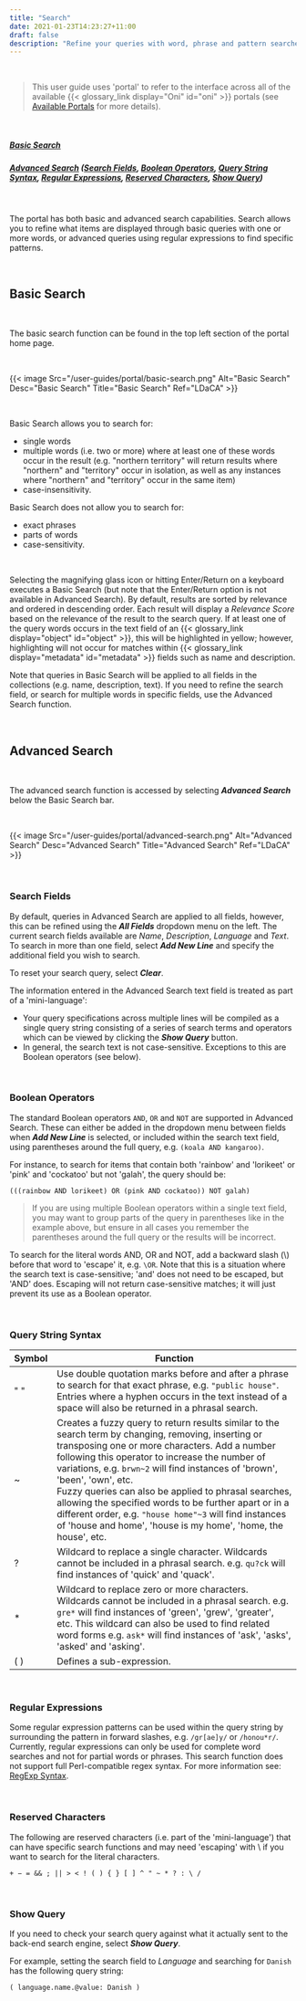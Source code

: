 ```yaml
---
title: "Search"
date: 2021-01-23T14:23:27+11:00
draft: false
description: "Refine your queries with word, phrase and pattern searches."
---
```


<br>

> This user guide uses 'portal' to refer to the interface across all of the available {{< glossary_link display="Oni" id="oni" >}} portals (see [Available Portals](/resources/user-guides/portal/available-portals/) for more details).

<br>

##### [Basic Search](#basic-search)
##### [Advanced Search](#advanced-search) ([Search Fields](#search-fields), [Boolean Operators](#boolean-operators), [Query String Syntax](#query-string-syntax), [Regular Expressions](#regular-expressions), [Reserved Characters](#reserved-characters), [Show Query](#show-query))

<br>

The portal has both basic and advanced search capabilities. Search allows you to refine what items are displayed through basic queries with one or more words, or advanced queries using regular expressions to find specific patterns.

<br>

## Basic Search

<br>

The basic search function can be found in the top left section of the portal home page.

<br>

{{< image Src="/user-guides/portal/basic-search.png" Alt="Basic Search" Desc="Basic Search" Title="Basic Search" Ref="LDaCA" >}}
 
<br>

Basic Search allows you to search for:
- single words
- multiple words (i.e. two or more) where at least one of these words occur in the result (e.g. "northern territory" will return results where "northern" and "territory" occur in isolation, as well as any instances where "northern" and "territory" occur in the same item)
- case-insensitivity.


Basic Search does not allow you to search for:
- exact phrases
- parts of words
- case-sensitivity.

<br>

Selecting the magnifying glass icon or hitting Enter/Return on a keyboard executes a Basic Search (but note that the Enter/Return option is not available in Advanced Search). By default, results are sorted by relevance and ordered in descending order. Each result will display a _Relevance Score_ based on the relevance of the result to the search query. If at least one of the query words occurs in the text field of an {{< glossary_link display="object" id="object" >}}, this will be highlighted in yellow; however, highlighting will not occur for matches within {{< glossary_link display="metadata" id="metadata" >}} fields such as name and description.

Note that queries in Basic Search will be applied to all fields in the collections (e.g. name, description, text). If you need to refine the search field, or search for multiple words in specific fields, use the Advanced Search function.

<br>

## Advanced Search

<br>

The advanced search function is accessed by selecting ___Advanced Search___ below the Basic Search bar.

<br>

{{< image Src="/user-guides/portal/advanced-search.png" Alt="Advanced Search" Desc="Advanced Search" Title="Advanced Search" Ref="LDaCA" >}}

<br>

### Search Fields

By default, queries in Advanced Search are applied to all fields, however, this can be refined using the ___All Fields___ dropdown menu on the left. The current search fields available are _Name_, _Description_, _Language_ and _Text_. To search in more than one field, select ___Add New Line___ and specify the additional field you wish to search.

To reset your search query, select ___Clear___.

The information entered in the Advanced Search text field is treated as part of a 'mini-language':

- Your query specifications across multiple lines will be compiled as a single query string consisting of a series of search terms and operators which can be viewed by clicking the ___Show Query___ button.
- In general, the search text is not case-sensitive. Exceptions to this are Boolean operators (see below). 

<br>

### Boolean Operators

The standard Boolean operators `AND`, `OR` and `NOT` are supported in Advanced Search. These can either be added in the dropdown menu between fields when ___Add New Line___ is selected, or included within the search text field, using parentheses around the full query, e.g. `(koala AND kangaroo)`.

For instance, to search for items that contain both 'rainbow' and 'lorikeet' or 'pink' and 'cockatoo' but not 'galah', the query should be:

`(((rainbow AND lorikeet) OR (pink AND cockatoo)) NOT galah)`

> If you are using multiple Boolean operators within a single text field, you may want to group parts of the query in parentheses like in the example above, but ensure in all cases you remember the parentheses around the full query or the results will be incorrect.


To search for the literal words AND, OR and NOT, add a backward slash (\\) before that word to 'escape' it, e.g. `\OR`. Note that this is a situation where the search text is case-sensitive; 'and' does not need to be escaped, but 'AND' does. Escaping will not return case-sensitive matches; it will just prevent its use as a Boolean operator.

<br>

### Query String Syntax

Symbol | Function
--- | ---
" " | Use double quotation marks before and after a phrase to search for that exact phrase, e.g. `"public house"`. Entries where a hyphen occurs in the text instead of a space will also be returned in a phrasal search.
~ | Creates a fuzzy query to return results similar to the search term by changing, removing, inserting or transposing one or more characters. Add a number following this operator to increase the number of variations, e.g. `brwn~2` will find instances of 'brown', 'been', 'own', etc.<br>Fuzzy queries can also be applied to phrasal searches, allowing the specified words to be further apart or in a different order, e.g. `"house home"~3` will find instances of 'house and home', 'house is my home', 'home, the house', etc.
? | Wildcard to replace a single character. Wildcards cannot be included in a phrasal search. e.g. `qu?ck` will find instances of 'quick' and 'quack'.
\* | Wildcard to replace zero or more characters. Wildcards cannot be included in a phrasal search. e.g. `gre*` will find instances of 'green', 'grew', 'greater', etc. This wildcard can also be used to find related word forms e.g. `ask*` will find instances of 'ask', 'asks', 'asked' and 'asking'.
( ) | Defines a sub-expression.

<br>

### Regular Expressions

Some regular expression patterns can be used within the query string by surrounding the pattern in forward slashes, e.g. `/gr[ae]y/` or `/honou*r/`. Currently, regular expressions can only be used for complete word searches and not for partial words or phrases. This search function does not support full Perl-compatible regex syntax. For more information see: [RegExp Syntax](https://www.elastic.co/guide/en/elasticsearch/reference/current/regexp-syntax.html).

<br>

### Reserved Characters

The following are reserved characters (i.e. part of the 'mini-language') that can have specific search functions and may need 'escaping' with \ if you want to search for the literal characters.

`+ − = && ; || > < ! ( ) { } [ ] ^ " ~ * ? : \ /`

<br>

### Show Query

If you need to check your search query against what it actually sent to the back-end search engine, select ___Show Query___.

For example, setting the search field to _Language_ and searching for `Danish` has the following query string:

`( language.name.@value: Danish )`

<br>